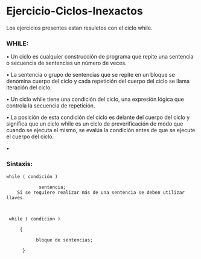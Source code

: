 # Ejercicio-Ciclos-Inexactos
Los ejercicios presentes estan resuletos con el ciclo while.
### WHILE:
•         Un ciclo es cualquier construcción de programa que repite una sentencia o secuencia de sentencias un número de veces.

•         La sentencia o grupo de sentencias que se repite en un bloque se denomina cuerpo del ciclo y cada repetición del cuerpo del ciclo se llama iteración del ciclo.

•         Un ciclo while tiene una condición del ciclo, una expresión lógica que controla la secuencia de repetición.

•         La posición de esta condición del ciclo es delante del cuerpo del ciclo y significa que un ciclo while es un ciclo de preverificación de modo que cuando se ejecuta el mismo, se evalúa la condición antes de que se ejecute el cuerpo del ciclo.

•          
### Sintaxis:
    while ( condición )    

                sentencia;
        Si se requiere realizar más de una sentencia se deben utilizar llaves.    

   

     while ( condición )    

         {

               bloque de sentencias;

          }

 
